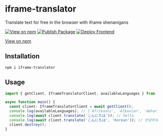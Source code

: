 # iframe-translator

Translate text for free in the browser with iframe shenanigans

[![View on npm](https://img.shields.io/npm/v/iframe-translator)](https://www.npmjs.com/package/iframe-translator)
[![Publish Package](https://github.com/KentoNishi/iframe-translator/actions/workflows/package.yaml/badge.svg)](https://github.com/KentoNishi/iframe-translator/actions/workflows/package.yaml)
[![Deploy Frontend](https://github.com/KentoNishi/iframe-translator/actions/workflows/pages.yaml/badge.svg)](https://github.com/KentoNishi/iframe-translator/actions/workflows/pages.yaml)

[View on npm](https://www.npmjs.com/package/iframe-translator)


## Installation
```shell
npm i iframe-translator
```

## Usage

```ts
import { getClient, IframeTranslatorClient, availableLanguages } from 'iframe-translator';

async function main() {
  const client: IframeTranslatorClient = await getClient();
  console.log(availableLanguages); // ['Afrikaans', 'Albanian', 'Amharic', ...]
  console.log(await client.translate('こんにちは')); // hello
  console.log(await client.translate('こんにちは', 'Korean')); // 안녕하세요
  client.destroy();
}
```
